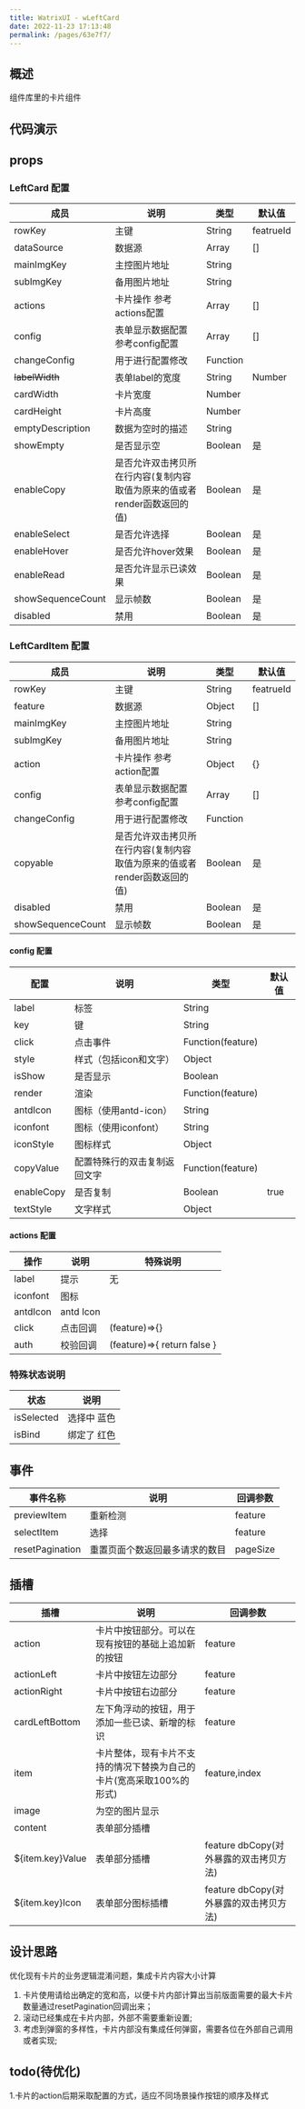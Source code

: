 ```yaml
---
title: WatrixUI - wLeftCard
date: 2022-11-23 17:13:48
permalink: /pages/63e7f7/
---
```


## 概述

组件库里的卡片组件

## 代码演示
## props
### LeftCard 配置
| 成员               | 说明                                       | 类型       | 默认值       |
|------------------|------------------------------------------|----------|-----------|
| rowKey           | 主键                                       | String   | featrueId |
| dataSource       | 数据源                                      | Array    | []        |
| mainImgKey       | 主控图片地址                                   | String   ||
| subImgKey        | 备用图片地址                                   | String   ||
| actions           | 卡片操作       参考actions配置                   | Array    | []        |
| config           | 表单显示数据配置 参考config配置                      | Array    | []        |
| changeConfig     | 用于进行配置修改                                 | Function ||
| ~~labelWidth~~   | 表单label的宽度                               | String   | Number    |废弃|
| cardWidth        | 卡片宽度                                     | Number   ||
| cardHeight       | 卡片高度                                     | Number   ||
| emptyDescription | 数据为空时的描述                                 | String   ||
| showEmpty        | 是否显示空                                    | Boolean  | 是         |
| enableCopy         | 是否允许双击拷贝所在行内容(复制内容取值为原来的值或者render函数返回的值) | Boolean  | 是         |
| enableSelect         | 是否允许选择                                   | Boolean  | 是         |
| enableHover         | 是否允许hover效果                              | Boolean  | 是         |
| enableRead         | 是否允许显示已读效果                               | Boolean  | 是         |
| showSequenceCount         | 显示帧数                                     | Boolean  | 是         |
| disabled         | 禁用                                       | Boolean  | 是         |
### LeftCardItem 配置
| 成员               | 说明                                       | 类型       | 默认值       |
|------------------|------------------------------------------|----------|-----------|
| rowKey           | 主键                                       | String   | featrueId |
| feature          | 数据源                                      | Object   | []        |
| mainImgKey       | 主控图片地址                                   | String   ||
| subImgKey        | 备用图片地址                                   | String   ||
| action           | 卡片操作       参考action配置                    | Object   | {}        |
| config           | 表单显示数据配置 参考config配置                      | Array    | []        |
| changeConfig     | 用于进行配置修改                                 | Function ||
| copyable         | 是否允许双击拷贝所在行内容(复制内容取值为原来的值或者render函数返回的值) | Boolean  | 是         |
| disabled         | 禁用                                       | Boolean  | 是         |
| showSequenceCount         | 显示帧数                                     | Boolean  | 是         |
#### config 配置
| 配置        | 说明                      | 类型 |默认值|
|-----------|-------------------------|--|---|
| label | 标签                  |String||
| key       | 键                       |String||
| click     | 点击事件           |Function(feature)||
| style     | 样式（包括icon和文字）           |Object||
| isShow    | 是否显示                    |Boolean||
| render    | 渲染             |Function(feature)||
| antdIcon  | 图标（使用antd-icon）         |String||
| iconfont  | 图标（使用iconfont）          |String||
| iconStyle | 图标样式                    |Object||
| copyValue | 配置特殊行的双击复制返回文字 |Function(feature)||
| enableCopy | 是否复制            |Boolean|true|
| textStyle | 文字样式                    |Object||
#### actions 配置

| 操作         | 说明        | 特殊说明 |
|------------|-----------|--|
| label      | 提示        | 无 |
| iconfont    | 图标        |  |
| antdIcon    | antd Icon |  |
| click     | 点击回调      | (feature)=>{} |
| auth       | 校验回调      | (feature)=>{ return false }  |

### 特殊状态说明

| 状态 | 说明 |
|--------|--------| 
| isSelected | 选择中 蓝色 |
| isBind | 绑定了 红色 |
## 事件

| 事件名称            | 说明 | 回调参数     | 
|-----------------|--------|----------|
| previewItem     | 重新检测 | feature  |
| selectItem    | 选择 | feature  |
| resetPagination | 重置页面个数返回最多请求的数目 | pageSize |


## 插槽

| 插槽                  | 说明                                    | 回调参数                        |
|---------------------|---------------------------------------|-----------------------------|
| action              | 卡片中按钮部分。可以在现有按钮的基础上追加新的按钮             | feature                     |
| actionLeft          | 卡片中按钮左边部分                             | feature                     |
| actionRight         | 卡片中按钮右边部分                             | feature                     |
| cardLeftBottom | 左下角浮动的按钮，用于添加一些已读、新增的标识               | feature                     |
| item                | 卡片整体，现有卡片不支持的情况下替换为自己的卡片(宽高采取100%的形式) | feature,index               |
| image               | 为空的图片显示                               |                             |
| content             | 表单部分插槽                                |                             |
| ${item.key}Value    | 表单部分插槽                                | feature dbCopy(对外暴露的双击拷贝方法) |
| ${item.key}Icon     | 表单部分图标插槽                              | feature dbCopy(对外暴露的双击拷贝方法) |

## 设计思路
优化现有卡片的业务逻辑混淆问题，集成卡片内容大小计算
1. 卡片使用请给出确定的宽和高，以便卡片内部计算出当前版面需要的最大卡片数量通过resetPagination回调出来；
2. 滚动已经集成在卡片内部，外部不需要重新设置;
3. 考虑到弹窗的多样性，卡片内部没有集成任何弹窗，需要各位在外部自己调用或者实现;
## todo(待优化)
1.卡片的action后期采取配置的方式，适应不同场景操作按钮的顺序及样式
